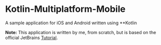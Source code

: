 # Kotlin-Multiplatform-Mobile

A sample application for iOS and Android written using \*\*Kotlin

**Note:** This application is written by me, from scratch, but is based on the official JetBrains [Tutorial](https://play.kotlinlang.org/hands-on/Networking%20and%20Data%20Storage%20with%20Kotlin%20Multiplatfrom%20Mobile/01_Introduction).
